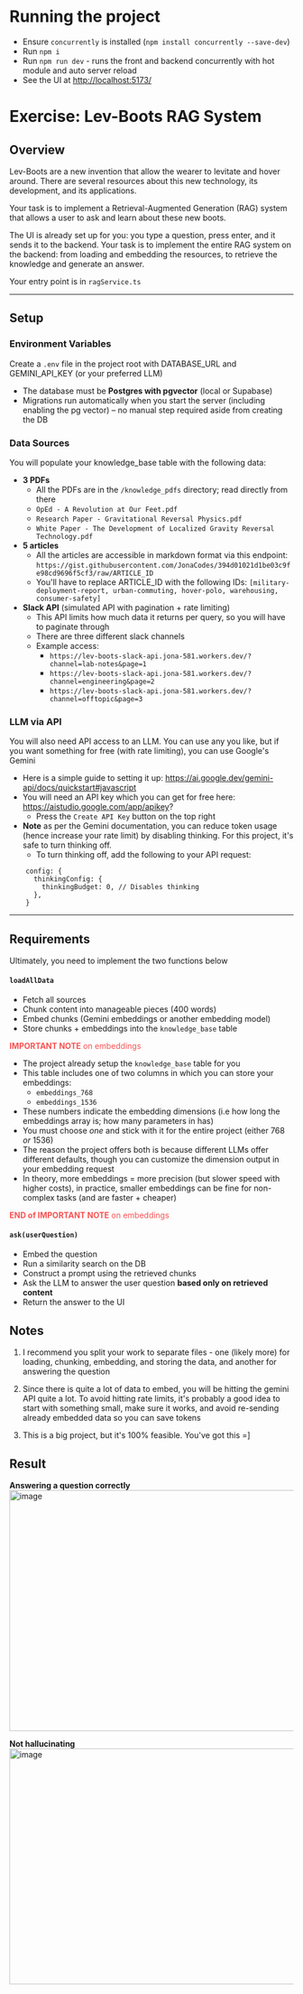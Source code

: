 # Running the project

- Ensure `concurrently` is installed (`npm install concurrently --save-dev`)
- Run `npm i`
- Run `npm run dev` - runs the front and backend concurrently with hot module
  and auto server reload
- See the UI at [http://localhost:5173/](http://localhost:5173/)

# Exercise: Lev-Boots RAG System

## Overview

Lev-Boots are a new invention that allow the wearer to levitate and hover
around. There are several resources about this new technology, its development,
and its applications.

Your task is to implement a Retrieval-Augmented Generation (RAG) system that
allows a user to ask and learn about these new boots.

The UI is already set up for you: you type a question, press enter, and it sends
it to the backend. Your task is to implement the entire RAG system on the
backend: from loading and embedding the resources, to retrieve the knowledge and
generate an answer.

Your entry point is in `ragService.ts`

---

## Setup

### Environment Variables

Create a `.env` file in the project root with DATABASE_URL and GEMINI_API_KEY
(or your preferred LLM)

- The database must be **Postgres with pgvector** (local or Supabase)
- Migrations run automatically when you start the server (including enabling the
  pg vector) – no manual step required aside from creating the DB

### Data Sources

You will populate your knowledge_base table with the following data:

- **3 PDFs**
  - All the PDFs are in the `/knowledge_pdfs` directory; read directly from
    there
  - `OpEd - A Revolution at Our Feet.pdf`
  - `Research Paper - Gravitational Reversal Physics.pdf`
  - `White Paper - The Development of Localized Gravity Reversal Technology.pdf`
- **5 articles**
  - All the articles are accessible in markdown format via this endpoint:
    `https://gist.githubusercontent.com/JonaCodes/394d01021d1be03c9fe98cd9696f5cf3/raw/ARTICLE_ID`
  - You'll have to replace ARTICLE_ID with the following IDs:
    `[military-deployment-report, urban-commuting, hover-polo, warehousing, consumer-safety]`
- **Slack API** (simulated API with pagination + rate limiting)
  - This API limits how much data it returns per query, so you will have to
    paginate through
  - There are three different slack channels
  - Example access:
    - `https://lev-boots-slack-api.jona-581.workers.dev/?channel=lab-notes&page=1`
    - `https://lev-boots-slack-api.jona-581.workers.dev/?channel=engineering&page=2`
    - `https://lev-boots-slack-api.jona-581.workers.dev/?channel=offtopic&page=3`

### LLM via API

You will also need API access to an LLM. You can use any you like, but if you
want something for free (with rate limiting), you can use Google's Gemini

- Here is a simple guide to setting it up:
  https://ai.google.dev/gemini-api/docs/quickstart#javascript
- You will need an API key which you can get for free here:
  https://aistudio.google.com/app/apikey?
  - Press the `Create API Key` button on the top right
- **Note** as per the Gemini documentation, you can reduce token usage (hence
  increase your rate limit) by disabling thinking. For this project, it's safe
  to turn thinking off.
  - To turn thinking off, add the following to your API request:

```
    config: {
      thinkingConfig: {
        thinkingBudget: 0, // Disables thinking
      },
    }
```

---

## Requirements

Ultimately, you need to implement the two functions below

#### `loadAllData`

- Fetch all sources
- Chunk content into manageable pieces (400 words)
- Embed chunks (Gemini embeddings or another embedding model)
- Store chunks + embeddings into the `knowledge_base` table

<span style="color:#fa5252">**IMPORTANT NOTE** on embeddings</span>

- The project already setup the `knowledge_base` table for you
- This table includes one of two columns in which you can store your embeddings:
  - `embeddings_768`
  - `embeddings_1536`
- These numbers indicate the embedding dimensions (i.e how long the embeddings
  array is; how many parameters in has)
- You must choose _one_ and stick with it for the entire project (either 768
  _or_ 1536)
- The reason the project offers both is because different LLMs offer different
  defaults, though you can customize the dimension output in your embedding
  request
- In theory, more embeddings = more precision (but slower speed with higher
  costs), in practice, smaller embeddings can be fine for non-complex tasks (and
  are faster + cheaper)

<span style="color:#fa5252">**END of IMPORTANT NOTE** on embeddings</span>

#### `ask(userQuestion)`

- Embed the question
- Run a similarity search on the DB
- Construct a prompt using the retrieved chunks
- Ask the LLM to answer the user question **based only on retrieved content**
- Return the answer to the UI

## Notes

1. I recommend you split your work to separate files - one (likely more) for
   loading, chunking, embedding, and storing the data, and another for answering
   the question

2. Since there is quite a lot of data to embed, you will be hitting the gemini
   API quite a lot. To avoid hitting rate limits, it's probably a good idea to
   start with something small, make sure it works, and avoid re-sending already
   embedded data so you can save tokens

3. This is a big project, but it's 100% feasible. You've got this =]

## Result

**Answering a question correctly**
<img width="990" height="427" alt="image" src="https://github.com/user-attachments/assets/cc8563ed-6d7c-4254-af83-e76ee18c8351" />

**Not hallucinating**
<img width="988" height="418" alt="image" src="https://github.com/user-attachments/assets/939fc8d5-6cc4-402d-9b17-d050afc4876d" />
